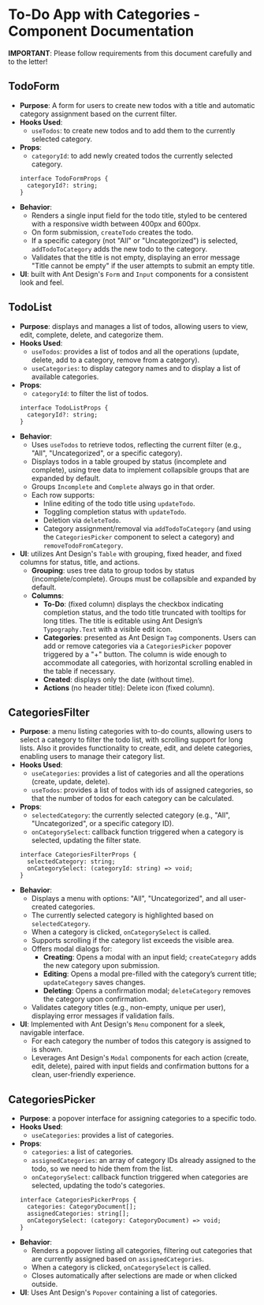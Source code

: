 # To-Do App with Categories - Component Documentation

**IMPORTANT**: Please follow requirements from this document carefully and to the letter!

## TodoForm

- **Purpose**: A form for users to create new todos with a title and automatic category assignment based on the current filter.
- **Hooks Used**:
  - `useTodos`: to create new todos and to add them to the currently selected category. 
- **Props**: 
  - `categoryId`: to add newly created todos the currently selected category. 
  ```tsx
  interface TodoFormProps {
    categoryId?: string;
  }
  ```
- **Behavior**:
  - Renders a single input field for the todo title, styled to be centered with a responsive width between 400px and 600px.
  - On form submission, `createTodo` creates the todo.
  - If a specific category (not "All" or "Uncategorized") is selected, `addTodoToCategory` adds the new todo to the category.
  - Validates that the title is not empty, displaying an error message "Title cannot be empty" if the user attempts to submit an empty title.
- **UI**: built with Ant Design's `Form` and `Input` components for a consistent look and feel.

## TodoList

- **Purpose**: displays and manages a list of todos, allowing users to view, edit, complete, delete, and categorize them.
- **Hooks Used**:
  - `useTodos`: provides a list of todos and all the operations (update, delete, add to a category, remove from a category).
  - `useCategories`: to display category names and to display a list of available categories.
- **Props**: 
  - `categoryId`: to filter the list of todos. 
  ```tsx
  interface TodoListProps {
    categoryId?: string;
  }
  ```
- **Behavior**:
  - Uses `useTodos` to retrieve todos, reflecting the current filter (e.g., "All", "Uncategorized", or a specific category).
  - Displays todos in a table grouped by status (incomplete and complete), using tree data to implement collapsible groups that are expanded by default. 
  - Groups `Incomplete` and `Complete` always go in that order.
  - Each row supports:
    - Inline editing of the todo title using `updateTodo`.
    - Toggling completion status with `updateTodo`.
    - Deletion via `deleteTodo`.
    - Category assignment/removal via `addTodoToCategory` (and using the `CategoriesPicker` component to select a category) and `removeTodoFromCategory`.
- **UI**: utilizes Ant Design's `Table` with grouping, fixed header, and fixed columns for status, title, and actions.
  - **Grouping**: uses tree data to group todos by status (incomplete/complete). Groups must be collapsible and expanded by default.
  - **Columns**:
    - **To-Do**: (fixed column) displays the checkbox indicating completion status, and the todo title truncated with tooltips for long titles. The title is editable using Ant Design’s `Typography.Text` with a visible edit icon.
    - **Categories**: presented as Ant Design `Tag` components. Users can add or remove categories via a `CategoriesPicker` popover triggered by a "+" button. The column is wide enough to accommodate all categories, with horizontal scrolling enabled in the table if necessary.
    - **Created**: displays only the date (without time).
    - **Actions** (no header title): Delete icon (fixed column).

## CategoriesFilter

- **Purpose**: a menu listing categories with to-do counts, allowing users to select a category to filter the todo list, with scrolling support for long lists. Also it provides functionality to create, edit, and delete categories, enabling users to manage their category list. 
- **Hooks Used**:
  - `useCategories`: provides a list of categories and all the operations (create, update, delete).
  - `useTodos`: provides a list of todos with ids of assigned categories, so that the number of todos for each category can be calculated.
- **Props**:
  - `selectedCategory`: the currently selected category (e.g., "All", "Uncategorized", or a specific category ID).
  - `onCategorySelect`: callback function triggered when a category is selected, updating the filter state.
  ```tsx
  interface CategoriesFilterProps {
    selectedCategory: string;
    onCategorySelect: (categoryId: string) => void;
  }
  ```
- **Behavior**:
  - Displays a menu with options: "All", "Uncategorized", and all user-created categories.
  - The currently selected category is highlighted based on `selectedCategory`.
  - When a category is clicked, `onCategorySelect` is called.
  - Supports scrolling if the category list exceeds the visible area.
  - Offers modal dialogs for:
    - **Creating**: Opens a modal with an input field; `createCategory` adds the new category upon submission.
    - **Editing**: Opens a modal pre-filled with the category’s current title; `updateCategory` saves changes.
    - **Deleting**: Opens a confirmation modal; `deleteCategory` removes the category upon confirmation.
  - Validates category titles (e.g., non-empty, unique per user), displaying error messages if validation fails.
- **UI**: Implemented with Ant Design's `Menu` component for a sleek, navigable interface.
  - For each category the number of todos this category is assigned to is shown.
  - Leverages Ant Design's `Modal` components for each action (create, edit, delete), paired with input fields and confirmation buttons for a clean, user-friendly experience.

## CategoriesPicker

- **Purpose**: a popover interface for assigning categories to a specific todo.
- **Hooks Used**:
  - `useCategories`: provides a list of categories.
- **Props**:
  - `categories`: a list of categories.
  - `assignedCategories`: an array of category IDs already assigned to the todo, so we need to hide them from the list.
  - `onCategorySelect`: callback function triggered when categories are selected, updating the todo's categories.
  ```tsx
  interface CategoriesPickerProps {
    categories: CategoryDocument[];
    assignedCategories: string[];
    onCategorySelect: (category: CategoryDocument) => void;
  }
  ```
- **Behavior**:
  - Renders a popover listing all categories, filtering out categories that are currently assigned based on `assignedCategories`.
  - When a category is clicked, `onCategorySelect` is called.
  - Closes automatically after selections are made or when clicked outside.
- **UI**: Uses Ant Design's `Popover` containing a list of categories.